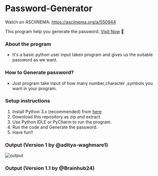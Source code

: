 # Password-Generator
Watch on ASCIINEMA: https://asciinema.org/a/550944

This program help you generate the password.
[Visit Now]( https://replit.com/@Brainhub24/PyGen#main.py?v=1.1) 🚀

### About the program
- It's a basic python user input taken program and gives us the suitable password as we want.

### How to Generate password?
- Just program take input of how many number,character ,symbols you want in your program.



### Setup instructions
1. Install Python 3.x (recommended) from <a href="https://www.python.org/downloads/">here</a>
2. Download this repository as zip and extract.
3. Use Python IDLE or PyCharm to run the program.
4. Run the code and Generate the password.<br>
5. Have fun!!


### Output (Version 1 by @aditya-waghmare1)
<img align="center" alt="output"  src="https://linuxhint.com/wp-content/uploads/2021/03/word-image-565.png" />

### Output (Version 1.1 by @Brainhub24)

